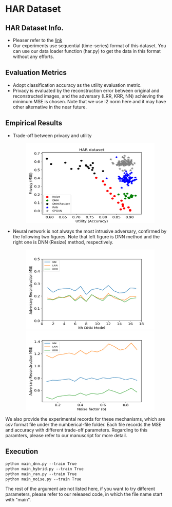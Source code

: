 # HAR Dataset
## HAR Dataset Info.
- Pleaser refer to the [link](https://archive.ics.uci.edu/ml/datasets/human+activity+recognition+using+smartphones)
- Our experiments use sequential (time-series) format of this dataset. You can use our data loader function (har.py) to get the data in this format without any efforts.   

## Evaluation Metrics
- Adopt classification accuracy as the utility evaluation metric.
- Privacy is evaluated by the reconstruction error between original and reconstructed images, and the adversary (LRR, KRR, NN) achieving the minimum MSE is chosen. Note that we use l2 norm here and it may have other alternative in the near future.

## Empirical Results
- Trade-off between privacy and utility
    <center> <img src="img/HAR_data_final_nonlinear.png" width="400" height="250"> </center>

- Neural network is not always the most intrusive adversary, confirmed by the following two figures. Note that left figure is DNN method and the right one is DNN (Resize) method, respectively.
    <center> <img src="img/mse_comparison_har_dnn.png" width="400" height="250"> </center>
    <center> <img src="img/mse_comparison_har_pca.png" width="400" height="250"> </center>
We also provide the experimental records for these mechanisms, which are csv format file under the numberical-file folder. Each file records the MSE and accuracy with different trade-off parameters. Regarding to this paramters, please refer to our manuscript for more detail.

## Execution
```
python main_dnn.py --train True 
python main_hybrid.py --train True 
python main_ran.py --train True 
python main_noise.py --train True 
```
The rest of the argument are not listed here, if you want to try different parameters, please refer to our released code, in which the file name start with "main".
